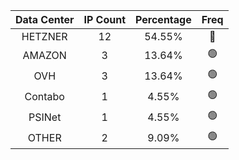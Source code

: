 | Data Center | IP Count | Percentage | Freq |
|:------------:|:--------:|:-----------:|:-----:|
| HETZNER | 12 | 54.55% | 🔴 |
| AMAZON | 3 | 13.64% | 🟢 |
| OVH | 3 | 13.64% | 🟢 |
| Contabo | 1 | 4.55% | 🟢 |
| PSINet | 1 | 4.55% | 🟢 |
| OTHER | 2 | 9.09% | 🟢 |